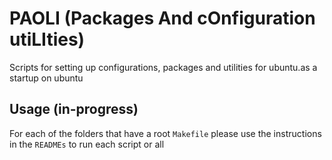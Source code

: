 # PAOLI (Packages And cOnfiguration utiLIties)
Scripts for setting up configurations, packages and utilities for ubuntu.as a startup on ubuntu

## Usage (in-progress)

For each of the folders that have a root `Makefile` please use the instructions in the `READMEs` to run each script or all


